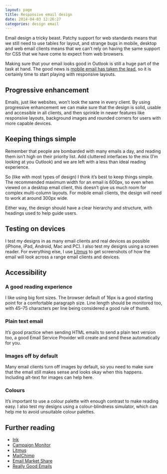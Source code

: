 ```yaml
---
layout: page 
title: Responsive email design
date: 2014-04-03 12:26:27
categories: design email
---
```


Email design a tricky beast. Patchy support for web standards means that we still need to use tables for layout, and strange bugs in mobile, desktop and web email clients means that we can’t rely on having the same support for CSS that we have come to expect from web browsers.

<!--more-->

Making sure that your email looks good in Outlook is still a huge part of the task at hand. The good news is [mobile email has taken the lead][1], so it is certainly time to start playing with responsive layouts.

## Progressive enhancement

Emails, just like websites, won’t look the same in every client. By using progressive enhancement we can make sure that the design is solid, usable and accessible in all clients, and then sprinkle in newer features like responsive layouts, background images and rounded corners for users with more capable devices.

## Keeping things simple

Remember that people are bombarded with many emails a day, and reading them isn’t high on their priority list. Add cluttered interfaces to the mix (I’m looking at you Outlook) and we are left with a less than ideal reading experience.

So (like with most types of design) I think it’s best to keep things simple. The recommended maximum width for an email is 600px, so even when viewed on a desktop email client, this doesn’t give us much room for complex multi-column layouts. For mobile email clients, the design will need to work at around 300px wide.

Either way, the design should have a clear hierarchy and structure, with headings used to help guide users.

## Testing on devices

I test my designs in as many email clients and real devices as possible (iPhone, iPad, Android, Mac and PC). I also test my designs using a screen reader. For everything else, I use [Litmus][2] to get screenshots of how the email will look across a range email clients and devices.

## Accessibility

### A good reading experience

I like using big font sizes. The browser default of 16px is a good starting point for a comfortable paragraph size. Line length should be monitored too, with 45–75 characters per line being considered a good rule of thumb.

### Plain text email

It’s good practice when sending HTML emails to send a plain text version too, a good Email Service Provider will create and send these automatically for you.

### Images off by default

Many email clients turn off images by default, so you need to make sure that the email still makes sense and looks okay when this happens. Including alt-text for images can help here.

### Colours

It’s important to use a colour palette with enough contrast to make reading easy. I also test my designs using a colour-blindness simulator, which can help me to avoid unsuitable colour palettes.

## Further reading

  * [Ink][3]
  * [Campaign Monitor][4]
  * [Litmus][5]
  * [MailChimp][6]
  * [Email Market Share][7]
  * [Really Good Emails][8]

 [1]: http://emailclientmarketshare.com/ "The top ten email clients"
 [2]: https://litmus.com/ "Litmus – Test and track your emails"
 [3]: http://zurb.com/ink/ "A framework for creating responsive email designs"
 [4]: http://www.campaignmonitor.com/resources/ "Campaign Monitor’s email design resources"
 [5]: https://litmus.com/blog/ "Litmus email design blog"
 [6]: http://mailchimp.com/ "MailChimp have a great blog and resources section"
 [7]: http://emailclientmarketshare.com/ "Top 10 email clients (from Litmus)"
 [8]: http://reallygoodemails.com/ "A collection of inspiring email designs "